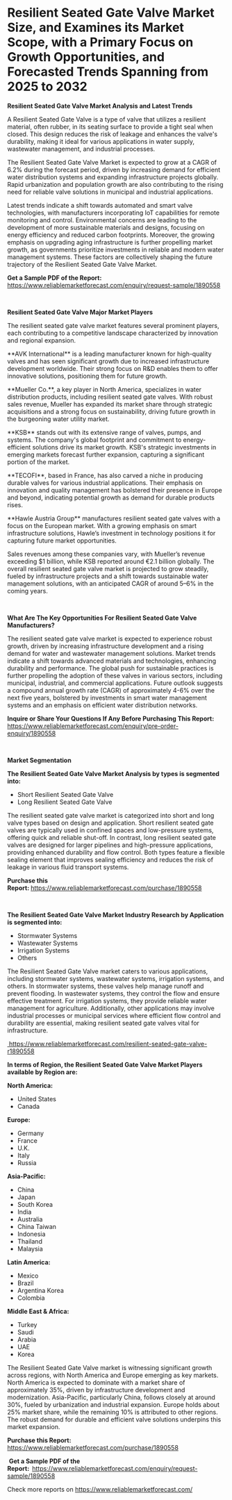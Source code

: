 <p><h1>Resilient Seated Gate Valve Market Size, and Examines its Market Scope, with a Primary Focus on Growth Opportunities, and Forecasted Trends Spanning from 2025 to 2032</h1></p><p><strong>Resilient Seated Gate Valve Market Analysis and Latest Trends</strong></p>
<p><p>A Resilient Seated Gate Valve is a type of valve that utilizes a resilient material, often rubber, in its seating surface to provide a tight seal when closed. This design reduces the risk of leakage and enhances the valve's durability, making it ideal for various applications in water supply, wastewater management, and industrial processes.</p><p>The Resilient Seated Gate Valve Market is expected to grow at a CAGR of 6.2% during the forecast period, driven by increasing demand for efficient water distribution systems and expanding infrastructure projects globally. Rapid urbanization and population growth are also contributing to the rising need for reliable valve solutions in municipal and industrial applications.</p><p>Latest trends indicate a shift towards automated and smart valve technologies, with manufacturers incorporating IoT capabilities for remote monitoring and control. Environmental concerns are leading to the development of more sustainable materials and designs, focusing on energy efficiency and reduced carbon footprints. Moreover, the growing emphasis on upgrading aging infrastructure is further propelling market growth, as governments prioritize investments in reliable and modern water management systems. These factors are collectively shaping the future trajectory of the Resilient Seated Gate Valve Market.</p></p>
<p><strong>Get a Sample PDF of the Report:&nbsp;</strong> <a href="https://www.reliablemarketforecast.com/enquiry/request-sample/1890558?utm_campaign=3512&utm_medium=2&utm_source=Github&utm_content=ia&utm_term=11042025&utm_id=resilient-seated-gate-valve">https://www.reliablemarketforecast.com/enquiry/request-sample/1890558</a></p>
<p>&nbsp;</p>
<p><strong>Resilient Seated Gate Valve Major Market Players</strong></p>
<p><p>The resilient seated gate valve market features several prominent players, each contributing to a competitive landscape characterized by innovation and regional expansion.</p><p>**AVK International** is a leading manufacturer known for high-quality valves and has seen significant growth due to increased infrastructure development worldwide. Their strong focus on R&D enables them to offer innovative solutions, positioning them for future growth.</p><p>**Mueller Co.**, a key player in North America, specializes in water distribution products, including resilient seated gate valves. With robust sales revenue, Mueller has expanded its market share through strategic acquisitions and a strong focus on sustainability, driving future growth in the burgeoning water utility market.</p><p>**KSB** stands out with its extensive range of valves, pumps, and systems. The company's global footprint and commitment to energy-efficient solutions drive its market growth. KSB's strategic investments in emerging markets forecast further expansion, capturing a significant portion of the market.</p><p>**TECOFI**, based in France, has also carved a niche in producing durable valves for various industrial applications. Their emphasis on innovation and quality management has bolstered their presence in Europe and beyond, indicating potential growth as demand for durable products rises.</p><p>**Hawle Austria Group** manufactures resilient seated gate valves with a focus on the European market. With a growing emphasis on smart infrastructure solutions, Hawle’s investment in technology positions it for capturing future market opportunities.</p><p>Sales revenues among these companies vary, with Mueller’s revenue exceeding $1 billion, while KSB reported around €2.1 billion globally. The overall resilient seated gate valve market is projected to grow steadily, fueled by infrastructure projects and a shift towards sustainable water management solutions, with an anticipated CAGR of around 5–6% in the coming years.</p></p>
<p>&nbsp;</p>
<p><strong>What Are The Key Opportunities For Resilient Seated Gate Valve Manufacturers?</strong></p>
<p><p>The resilient seated gate valve market is expected to experience robust growth, driven by increasing infrastructure development and a rising demand for water and wastewater management solutions. Market trends indicate a shift towards advanced materials and technologies, enhancing durability and performance. The global push for sustainable practices is further propelling the adoption of these valves in various sectors, including municipal, industrial, and commercial applications. Future outlook suggests a compound annual growth rate (CAGR) of approximately 4-6% over the next five years, bolstered by investments in smart water management systems and an emphasis on efficient water distribution networks.</p></p>
<p><strong>Inquire or Share Your Questions If Any Before Purchasing This Report:</strong> <a href="https://www.reliablemarketforecast.com/enquiry/pre-order-enquiry/1890558?utm_campaign=3512&utm_medium=2&utm_source=Github&utm_content=ia&utm_term=11042025&utm_id=resilient-seated-gate-valve">https://www.reliablemarketforecast.com/enquiry/pre-order-enquiry/1890558</a></p>
<p>&nbsp;</p>
<p><strong>Market Segmentation</strong></p>
<p><strong>The Resilient Seated Gate Valve Market Analysis by types is segmented into:</strong></p>
<p><ul><li>Short Resilient Seated Gate Valve</li><li>Long Resilient Seated Gate Valve</li></ul></p>
<p><p>The resilient seated gate valve market is categorized into short and long valve types based on design and application. Short resilient seated gate valves are typically used in confined spaces and low-pressure systems, offering quick and reliable shut-off. In contrast, long resilient seated gate valves are designed for larger pipelines and high-pressure applications, providing enhanced durability and flow control. Both types feature a flexible sealing element that improves sealing efficiency and reduces the risk of leakage in various fluid transport systems.</p></p>
<p><strong>Purchase this Report:&nbsp;</strong><a href="https://www.reliablemarketforecast.com/purchase/1890558?utm_campaign=3512&utm_medium=2&utm_source=Github&utm_content=ia&utm_term=11042025&utm_id=resilient-seated-gate-valve">https://www.reliablemarketforecast.com/purchase/1890558</a></p>
<p>&nbsp;</p>
<p><strong>The Resilient Seated Gate Valve Market Industry Research by Application is segmented into:</strong></p>
<p><ul><li>Stormwater Systems</li><li>Wastewater Systems</li><li>Irrigation Systems</li><li>Others</li></ul></p>
<p><p>The Resilient Seated Gate Valve market caters to various applications, including stormwater systems, wastewater systems, irrigation systems, and others. In stormwater systems, these valves help manage runoff and prevent flooding. In wastewater systems, they control the flow and ensure effective treatment. For irrigation systems, they provide reliable water management for agriculture. Additionally, other applications may involve industrial processes or municipal services where efficient flow control and durability are essential, making resilient seated gate valves vital for infrastructure.</p></p>
<p><a href="https://www.reliablemarketforecast.com/resilient-seated-gate-valve-r1890558?utm_campaign=3512&utm_medium=2&utm_source=Github&utm_content=ia&utm_term=11042025&utm_id=resilient-seated-gate-valve">&nbsp;https://www.reliablemarketforecast.com/resilient-seated-gate-valve-r1890558</a></p>
<p><strong>In terms of Region, the Resilient Seated Gate Valve Market Players available by Region are:</strong></p>
<p>
    <p> <strong> North America: </strong>
        <ul>
            <li>United States</li>
            <li>Canada</li>
        </ul>
        </p> 
    <p> <strong> Europe: </strong>
        <ul>
            <li>Germany</li>
            <li>France</li>
            <li>U.K.</li>
            <li>Italy</li>
            <li>Russia</li>
        </ul>
        </p> 
    <p> <strong> Asia-Pacific: </strong>
        <ul>
            <li>China</li>
            <li>Japan</li>
            <li>South Korea</li>
            <li>India</li>
            <li>Australia</li>
            <li>China Taiwan</li>
            <li>Indonesia</li>
            <li>Thailand</li>
            <li>Malaysia</li>
        </ul>
        </p> 
    <p> <strong> Latin America: </strong>
        <ul>
            <li>Mexico</li>
            <li>Brazil</li>
            <li>Argentina Korea</li>
            <li>Colombia</li>
        </ul>
        </p> 
    <p> <strong> Middle East & Africa: </strong>
        <ul>
            <li>Turkey</li>
            <li>Saudi</li>
            <li>Arabia</li>
            <li>UAE</li>
            <li>Korea</li>
        </ul>
    </p>
    </p>
<p><p>The Resilient Seated Gate Valve market is witnessing significant growth across regions, with North America and Europe emerging as key markets. North America is expected to dominate with a market share of approximately 35%, driven by infrastructure development and modernization. Asia-Pacific, particularly China, follows closely at around 30%, fueled by urbanization and industrial expansion. Europe holds about 25% market share, while the remaining 10% is attributed to other regions. The robust demand for durable and efficient valve solutions underpins this market expansion.</p></p>
<p><strong>Purchase this Report: </strong><a href="https://www.reliablemarketforecast.com/purchase/1890558?utm_campaign=3512&utm_medium=2&utm_source=Github&utm_content=ia&utm_term=11042025&utm_id=resilient-seated-gate-valve">https://www.reliablemarketforecast.com/purchase/1890558</a></p>
<p>&nbsp;<strong>Get a Sample PDF of the Report:&nbsp;&nbsp;</strong><a href="https://www.reliablemarketforecast.com/enquiry/request-sample/1890558?utm_campaign=3512&utm_medium=2&utm_source=Github&utm_content=ia&utm_term=11042025&utm_id=resilient-seated-gate-valve">https://www.reliablemarketforecast.com/enquiry/request-sample/1890558</a></p>
<p><strong></strong></p>
<p>Check more reports on <a href="https://www.reliablemarketforecast.com/?utm_campaign=3512&utm_medium=2&utm_source=Github&utm_content=ia&utm_term=11042025&utm_id=resilient-seated-gate-valve">https://www.reliablemarketforecast.com/</a></p>